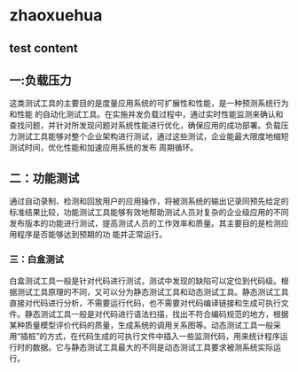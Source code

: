 # zhaoxuehua

## test content

## 一:负载压力

   这类测试工具的主要目的是度量应用系统的可扩展性和性能，是一种预测系统行为和性能 的自动化测试工具。在实施并发负载过程中，通过实时性能监测来确认和查找问题，并针对所发现问题对系统性能进行优化，确保应用的成功部署。负载压力测试工具能够对整个企业架构进行测试，通过这些测试，企业能最大限度地缩短测试时间，优化性能和加速应用系统的发布 周期循环。

## 二：功能测试

   通过自动录制、检测和回放用户的应用操作，将被测系统的输出记录同预先给定的标准结果比较，功能测试工具能够有效地帮助测试人员对复杂的企业级应用的不同发布版本的功能进行测试，提高测试人员的工作效率和质量。其主要目的是检测应用程序是否能够达到预期的功 能并正常运行。

### 三：白盒测试

   白盒测试工具一般是针对代码进行测试，测试中发现的缺陷可以定位到代码级。根据测试工具原理的不同，又可以分为静态测试工具和动态测试工具。静态测试工具直接对代码进行分析，不需要运行代码，也不需要对代码编译链接和生成可执行文件。静态测试工具一般是对代码进行语法扫描，找出不符合编码规范的地方，根据某种质量模型评价代码的质量，生成系统的调用关系图等。动态测试工具一般采用“插桩”的方式，在代码生成的可执行文件中插入一些监测代码，用来统计程序运行时的数据。它与静态测试工具最大的不同是动态测试工具要求被测系统实际运行。
